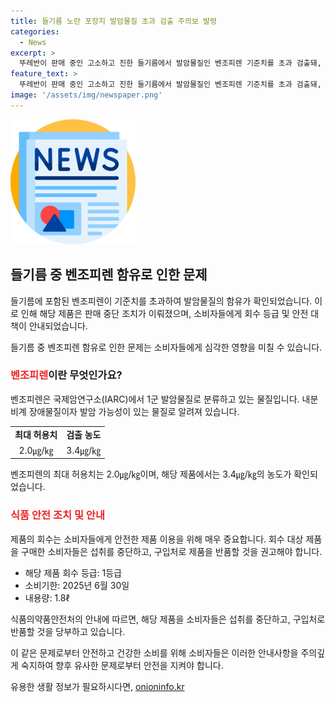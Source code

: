 ```yaml
---
title: 들기름 노란 포장지 발암물질 초과 검출 주의보 발령
categories:
  - News
excerpt: >
  뚜레반이 판매 중인 고소하고 진한 들기름에서 발암물질인 벤조피렌 기준치를 초과 검출돼, 식품의약품안전처가 해당 제품을 회수 등급 1로 분류했다. 벤조피렌은 국제암연구소에서 1군 발암물질로 분류되며, 내분비계 장애물질이자 발암가능물질로 알려져 있다. 소비자는 섭취를 중단하고 구입처에 반품해야 하며, 해당 제품의 소비기한은 2025년 6월 30일까지다.
feature_text: >
  뚜레반이 판매 중인 고소하고 진한 들기름에서 발암물질인 벤조피렌 기준치를 초과 검출돼, 식품의약품안전처가 해당 제품을 회수 등급 1로 분류했다. 벤조피렌은 국제암연구소에서 1군 발암물질로 분류되며, 내분비계 장애물질이자 발암가능물질로 알려져 있다. 소비자는 섭취를 중단하고 구입처에 반품해야 하며, 해당 제품의 소비기한은 2025년 6월 30일까지다.
image: '/assets/img/newspaper.png'
---
```


<p><img src="/assets/img/newspaper.png" alt="kimp 속보" /></p>

<h2 data-ke-size="size26">들기름 중 벤조피렌 함유로 인한 문제</h2>

<p>들기름에 포함된 벤조피렌이 기준치를 초과하여 발암물질의 함유가 확인되었습니다. 이로 인해 해당 제품은 판매 중단 조치가 이뤄졌으며, 소비자들에게 회수 등급 및 안전 대책이 안내되었습니다.</p>

<p data-ke-size="size16">들기름 중 벤조피렌 함유로 인한 문제는 소비자들에게 심각한 영향을 미칠 수 있습니다.</p>

<h3><b><span style="color: #ee2323;">벤조피렌</span></b>이란 무엇인가요?</h3>

<p>벤조피렌은 국제암연구소(IARC)에서 1군 발암물질로 분류하고 있는 물질입니다. 내분비계 장애물질이자 발암 가능성이 있는 물질로 알려져 있습니다.</p>

<table>
    <tr>
        <td style="text-align: center; height: 17px;"><b>최대 허용치</b></td>
        <td style="text-align: center; height: 17px;"><b>검출 농도</b></td>
    </tr>
    <tr>
        <td style="text-align: center; height: 17px;">2.0㎍/㎏</td>
        <td style="text-align: center; height: 17px;">3.4㎍/㎏</td>
    </tr>
</table>

<p data-ke-size="size16">벤조피렌의 최대 허용치는 2.0㎍/㎏이며, 해당 제품에서는 3.4㎍/㎏의 농도가 확인되었습니다.</p>

<h3><b><span style="color: #ee2323;">식품 안전 조치 및 안내</span></b></h3>

<p>제품의 회수는 소비자들에게 안전한 제품 이용을 위해 매우 중요합니다. 회수 대상 제품을 구매한 소비자들은 섭취를 중단하고, 구입처로 제품을 반품할 것을 권고해야 합니다.</p>

<ul>
    <li>해당 제품 회수 등급: 1등급</li>
    <li>소비기한: 2025년 6월 30일</li>
    <li>내용량: 1.8ℓ</li>
</ul>

<p data-ke-size="size16">식품의약품안전처의 안내에 따르면, 해당 제품을 소비자들은 섭취를 중단하고, 구입처로 반품할 것을 당부하고 있습니다.</p>

<p>이 같은 문제로부터 안전하고 건강한 소비를 위해 소비자들은 이러한 안내사항을 주의깊게 숙지하여 향후 유사한 문제로부터 안전을 지켜야 합니다.</p>
유용한 생활 정보가 필요하시다면, <a href="https://onioninfo.kr" rel="dofollow">onioninfo.kr</a>


